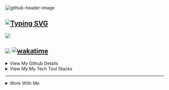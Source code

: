 <!--
**Designegycreatives/Designegycreatives** is a ✨ _special_ ✨ repository because its `README.md` (this file) appears on your GitHub profile.
-->
![github-header-image](https://user-images.githubusercontent.com/83256563/157996773-3d2c6747-a57f-4e49-abfb-8da013f33a7a.png)

[![Typing SVG](https://readme-typing-svg.herokuapp.com?color=FFFBF9&lines=I+Love+Being+A+Data+Scientist;I+Love+Being+A+Data+Analyst;I+Love+Being+A+Data+Engineer)](https://git.io/typing-svg) 
---
![](https://komarev.com/ghpvc/?username=Designegycreatives&color=grey&style=&style=for-the-badge) 

![](https://custom-icon-badges.herokuapp.com/github/followers/Designegycreatives?logo=person-add&style=social)   [![wakatime](https://wakatime.com/badge/user/991cbdb7-0863-4417-8e61-441d50ee4dfa.svg)](https://wakatime.com/@991cbdb7-0863-4417-8e61-441d50ee4dfa)
---

<details>
<summary>View My Github Details</summary>
<br>

![GitHub stats](https://github-readme-stats.vercel.app/api?username=designegycreatives&show_icons=true&hide=contribs,prs,issues,stars&theme=github_dark) 

[![GitHub Streak](https://github-readme-streak-stats.herokuapp.com/?user=Designegycreatives&theme=dark)](https://git.io/streak-stats) 

<a href="https://app.daily.dev/AnuoluwapoDS"><img src="https://api.daily.dev/devcards/66b121ec97104ebbb943101ab5fa2fda.png?r=ftp" width="200" alt="Ifeoluwapo Balogun's Dev Card"/></a>      [![Top Langs](https://github-readme-stats.vercel.app/api/top-langs/?username=designegycreatives&langs_count=8)](https://github.com/designegycreatives/designegycreatives) 
</details>

 

<details>
<summary>View My My Tech Tool Stacks</summary>
<br>
 
![](https://img.shields.io/pypi/wheel/3?logo=python&style=social) ![](https://img.shields.io/pypi/wheel/3?logo=R&style=social) ![](https://img.shields.io/pypi/wheel/3?logo=powerbi&style=social) ![](https://img.shields.io/pypi/wheel/3?logo=MongoDB&style=social) ![](https://img.shields.io/pypi/wheel/3?logo=Microsoft%20Sql%20Server&style=social) ![](https://img.shields.io/pypi/wheel/3?logo=postgresql&style=social)
 
 ![icons8-microsoft-excel-2019-20](https://user-images.githubusercontent.com/83256563/158031519-18b957cb-cc81-428a-80ba-f4592a1e84ec.png) ![4490278_20x20](https://user-images.githubusercontent.com/83256563/158031735-84e44ea2-a9e5-478e-ae37-d11ff540bf42.png) ![png-transparent-apache-openoffice-computer-software-open-source-software-microsoft-office-microsoft-blue-heart-logo_20x20](https://user-images.githubusercontent.com/83256563/158031969-d6ff3a17-1da3-4e2a-978b-c87723c72871.png) ![icons8-database-48-20](https://user-images.githubusercontent.com/83256563/162647113-927d13a4-ba90-4ddb-a65b-d762d007169d.png) ![icons8-evernote-an-online-cloud-based-note-taking-application-24-20](https://user-images.githubusercontent.com/83256563/162647684-64857b7e-2c06-4358-826d-971ad8328674.png) ![icons8-github-30-20](https://user-images.githubusercontent.com/83256563/162647694-dbad4215-f477-42eb-a5b4-3db33a5296a5.png) ![icons8-spyder-ide-5-48-20](https://user-images.githubusercontent.com/83256563/162647704-5b61c04f-4733-4a67-acc6-84f71466761a.png) ![icons8-git-48-20](https://user-images.githubusercontent.com/83256563/162647722-ba5c34e3-ca11-44c7-8a86-b92e23851e34.png) ![icons8-jupyter-48-20](https://user-images.githubusercontent.com/83256563/162647731-9f3465e9-2615-4b88-87a0-acdd8693cb85.png) ![icons8-node-js-48-20](https://user-images.githubusercontent.com/83256563/162647740-0190fd7c-bd05-4ef3-9589-f1f1b982be46.png) ![icons8-pycharm-48-20](https://user-images.githubusercontent.com/83256563/162647751-f40f9a28-ebe6-4ee8-93ed-7f02dab892da.png) ![icons8-notion-50-20](https://user-images.githubusercontent.com/83256563/162647929-4cf2feec-08a7-4d9f-bc9f-9f1ccb0d6424.png)
</details>

---
<details>
<summary>Work With Me</summary>
<br>


<a href="https://dev.to/designegycreatives"><img src="https://user-images.githubusercontent.com/83256563/162648032-ca793770-81f9-458b-8a25-f2ef56898a94.png?r=ftp" width="20" alt="Ifeoluwapo Balogun's Dev Card"/></a>  <a href="https://bit.ly/AnuoluwapoDS"><img src="https://user-images.githubusercontent.com/83256563/162648103-1bc2bf0f-9435-45d6-88aa-dcf4da5efccb.png?r=ftp" width="20" alt="Ifeoluwapo Balogun's Dev Card"/></a>  <a href="https://msha.ke/designegycreatives"><img src="https://user-images.githubusercontent.com/83256563/162648148-6330f1ce-acdb-4794-8e39-e14c277b89b9.png?r=ftp" width="20" alt="Ifeoluwapo Balogun's Dev Card"/></a>  <a href="https://designegycreatives.hashnode.dev/"><img src="https://user-images.githubusercontent.com/83256563/162648598-730e4f92-cf78-4418-a468-5333af7a6d53.png?r=ftp" width="20" alt="Ifeoluwapo Balogun's Dev Card"/></a>
</details>
